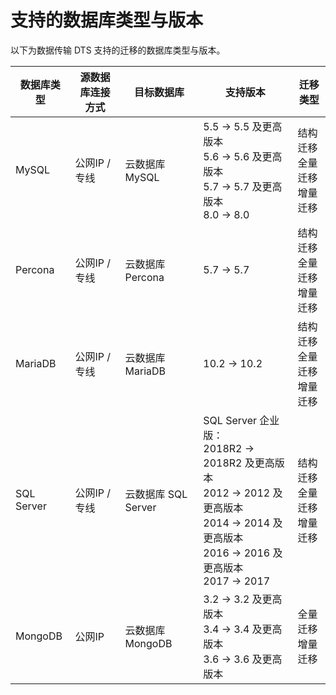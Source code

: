 # 支持的数据库类型与版本

以下为数据传输 DTS 支持的迁移的数据库类型与版本。

| 数据库类型 | 源数据库连接方式 | 目标数据库          | 支持版本                                                     | 迁移类型                             |
| ---------- | ---------------- | ------------------- | ------------------------------------------------------------ | ------------------------------------ |
| MySQL      | 公网IP / 专线    | 云数据库 MySQL      | 5.5 → 5.5 及更高版本<br />5.6 → 5.6 及更高版本<br />5.7 → 5.7 及更高版本<br />8.0 → 8.0 | 结构迁移<br />全量迁移<br />增量迁移 |
| Percona    | 公网IP / 专线    | 云数据库 Percona    | 5.7 → 5.7                                                    | 结构迁移<br />全量迁移<br />增量迁移 |
| MariaDB    | 公网IP / 专线    | 云数据库 MariaDB    | 10.2 → 10.2                                                  | 结构迁移<br />全量迁移<br />增量迁移 |
| SQL Server | 公网IP / 专线    | 云数据库 SQL Server | SQL Server 企业版：<br />2018R2 → 2018R2 及更高版本<br />2012 → 2012 及更高版本 <br />2014 → 2014 及更高版本 <br />2016 → 2016 及更高版本  <br />2017 → 2017 | 结构迁移<br />全量迁移<br />增量迁移 |
| MongoDB    | 公网IP           | 云数据库 MongoDB    | 3.2 → 3.2 及更高版本<br />3.4 → 3.4 及更高版本 <br />3.6 → 3.6 及更高版本 | 全量迁移<br />增量迁移               |
